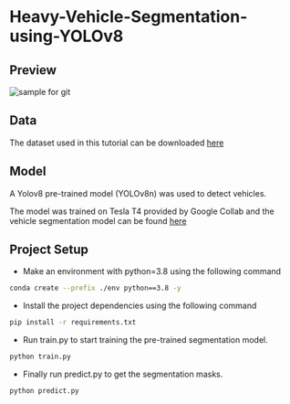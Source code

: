 # Heavy-Vehicle-Segmentation-using-YOLOv8
## Preview
![sample for git](https://github.com/Muhammad-Zeerak-Khan/Heavy-Vehicle-Segmentation-using-YOLOv8/assets/79400407/1486f9eb-2cf0-4420-9406-d2044106dab1)


## Data

The dataset used in this tutorial can be downloaded [here](https://universe.roboflow.com/spcv-lab-iitt/heavy-vehicle-detection-qiop2)

## Model

A Yolov8 pre-trained model (YOLOv8n) was used to detect vehicles.

The model was trained on Tesla T4 provided by Google Collab and the vehicle segmentation model can be found [here](https://drive.google.com/file/d/11brwx1dOZ5dGAlrCMQ_IQrYt51Y4lIJ2/view?usp=sharing)

## Project Setup

* Make an environment with python=3.8 using the following command 
``` bash
conda create --prefix ./env python==3.8 -y
```

* Install the project dependencies using the following command 
```bash
pip install -r requirements.txt
```
* Run train.py to start training the pre-trained segmentation model.
``` python
python train.py
```

* Finally run predict.py to get the segmentation masks.
```python
python predict.py
```
